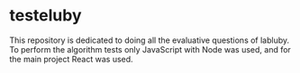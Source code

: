 # testeluby

This repository is dedicated to doing all the evaluative questions of labluby.
To perform the algorithm tests only JavaScript with Node was used, and for the main project React was used.
